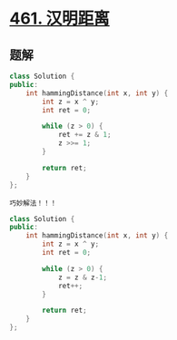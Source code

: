 # [461. 汉明距离](https://leetcode.cn/problems/hamming-distance/?envType=problem-list-v2&envId=2cktkvj)
## 题解  
```cpp  
class Solution {
public:
    int hammingDistance(int x, int y) {
        int z = x ^ y;
        int ret = 0;

        while (z > 0) {
            ret += z & 1;
            z >>= 1;
        }

        return ret;
    }
};
```

`巧妙解法！！！`
```cpp 
class Solution {
public:
    int hammingDistance(int x, int y) {
        int z = x ^ y;
        int ret = 0;

        while (z > 0) {
            z = z & z-1;
            ret++;
        }

        return ret;
    }
}; 
```
